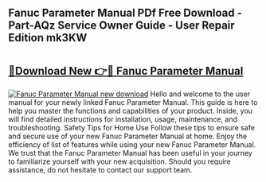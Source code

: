 ## Fanuc Parameter Manual PDf Free Download - Part-AQz Service Owner Guide - User Repair Edition mk3KW

# <h2><a href="http://bc41654.oget.top/?id=Fanuc+Parameter+Manual">🔗Download New 👉🔴 Fanuc Parameter Manual</a></h2>

[![Fanuc Parameter Manual new download](https://i.imgur.com/5g1atiW.png)](http://bc41654.oget.top/?id=Fanuc+Parameter+Manual)
Hello and welcome to the user manual for your newly linked Fanuc Parameter Manual. This guide is here to help you master the functions and capabilities of your product. Inside, you will find detailed instructions for installation, usage, maintenance, and troubleshooting. Safety Tips for Home Use Follow these tips to ensure safe and secure use of your new Fanuc Parameter Manual at home. Enjoy the efficiency of list of features while using your new Fanuc Parameter Manual. We trust that the Fanuc Parameter Manual has been useful in your journey to familiarize yourself with your new acquisition. Should you require assistance, do not hesitate to contact our support team.
